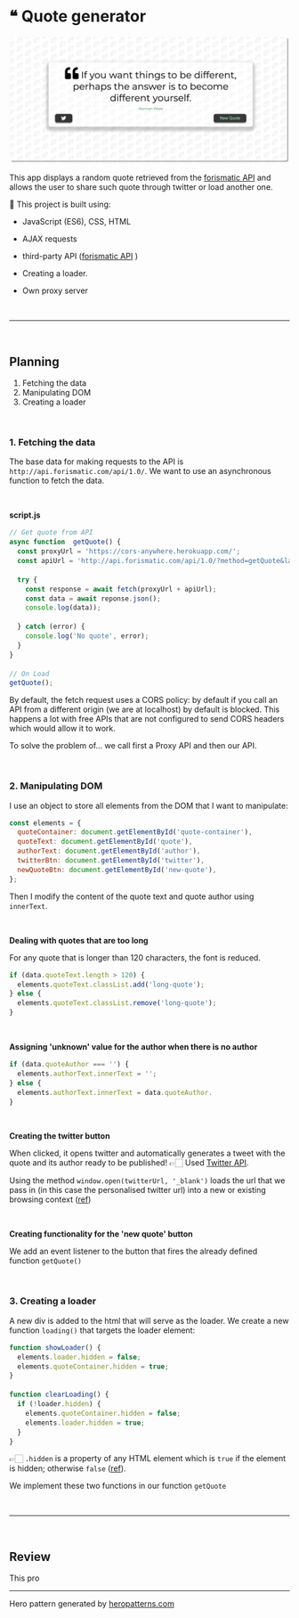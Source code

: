 # ❝ Quote generator

![cover](cover.png)



This app displays a random quote retrieved from the [forismatic API](https://forismatic.com/en/api/) and allows the user to share such quote through twitter or load another one. 

🧰 This project is built using:

- JavaScript (ES6), CSS, HTML
- AJAX requests
- third-party API ([forismatic API](https://forismatic.com/en/api/) )
- Creating a loader.

- Own proxy server 

<br />

---

<br />

## Planning

1. Fetching the data
2. Manipulating DOM
3. Creating a loader



<br />

### 1. Fetching the data 

The base data for making requests to the API is `http://api.forismatic.com/api/1.0/`. We want to use an asynchronous function to fetch the data. 

<br />

**script.js**

```js
// Get quote from API
async function  getQuote() {
  const proxyUrl = 'https://cors-anywhere.herokuapp.com/';
  const apiUrl = 'http://api.forismatic.com/api/1.0/?method=getQuote&lang=en&format=json';
  
  try {
    const response = await fetch(proxyUrl + apiUrl);
    const data = await reponse.json();
    console.log(data));
    
  } catch (error) {
    console.log('No quote', error);
  }
}

// On Load
getQuote();
```

By default, the fetch request uses a CORS policy: by default if you call an API from a different origin (we are at localhost) by default is blocked. This happens a lot with free APIs that are not configured to send CORS headers which would allow it to work. 

To solve the problem of... we call first a Proxy API and then our API.

<br />

### 2. Manipulating DOM

I use an object to store all elements from the DOM that I want to manipulate:

```js
const elements = {
  quoteContainer: document.getElementById('quote-container'),
  quoteText: document.getElementById('quote'),
  authorText: document.getElementById('author'),
  twitterBtn: document.getElementById('twitter'),
  newQuoteBtn: document.getElementById('new-quote'),
};
```

Then I modify the content of the quote text and quote author using `innerText`.

<br />

**Dealing with quotes that are too long**

For any quote that is longer than 120 characters, the font is reduced.

```js
if (data.quoteText.length > 120) {
  elements.quoteText.classList.add('long-quote');
} else {
  elements.quoteText.classList.remove('long-quote');
}
```



<br />

**Assigning 'unknown'  value for the author when there is no author**

```js
if (data.quoteAuthor === '') {
  elements.authorText.innerText = '';
} else {
  elements.authorText.innerText = data.quoteAuthor.
}
```

<br />

**Creating the twitter button**

When clicked, it opens twitter and automatically generates a tweet with the quote and its author ready to be published! 👉🏻 Used [Twitter API](https://developer.twitter.com/en/docs/twitter-for-websites/tweet-button/guides/web-intent).

Using the method `window.open(twitterUrl, '_blank')` loads the url that we pass in (in this case the personalised twitter url) into a new or existing browsing context ([ref](https://developer.mozilla.org/en-US/docs/Web/API/Window/open))







<br />

**Creating functionality for the 'new quote' button**

We add an event listener to the button that fires the already defined function `getQuote()`

<br />



### 3. Creating a loader

A new div is added to the html that will serve as the loader. We create a new function `loading()` that targets the loader element:

```js
function showLoader() {
  elements.loader.hidden = false;
  elements.quoteContainer.hidden = true;
}

function clearLoading() {
  if (!loader.hidden) {
    elements.quoteContainer.hidden = false;
    elements.loader.hidden = true;
  }
}
```

👉🏻 `.hidden` is a property of any HTML element which is `true` if the element is hidden; otherwise `false` ([ref](https://developer.mozilla.org/en-US/docs/Web/API/HTMLElement/hidden)).

We implement these two functions in our function `getQuote`





<br />

---

<br />

## Review

This pro



---

Hero pattern generated by [heropatterns.com](https://www.heropatterns.com/)

